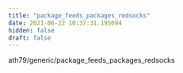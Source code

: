 ```yaml
---
title: "package_feeds_packages_redsocks"
date: 2021-06-22 10:37:31.195094
hidden: false
draft: false
---
```


ath79/generic/package_feeds_packages_redsocks

